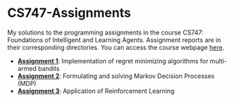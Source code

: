 # CS747-Assignments

My solutions to the programming assignments in the course CS747: Foundations of Intelligent and Learning Agents. Assignment reports are in their corresponding directories. You can access the course webpage [here](https://www.cse.iitb.ac.in/~shivaram/teaching/cs747-a2022/index.html).  

* [**Assignment 1**](https://www.cse.iitb.ac.in/~shivaram/teaching/cs747-a2022/pa-1/programming-assignment-1.html): Implementation of regret minimizing algorithms for multi-armed bandits
* [**Assignment 2**](https://www.cse.iitb.ac.in/~shivaram/teaching/cs747-a2022/pa-2/programming-assignment-2.html): Formulating and solving Markov Decision Processes (MDP)
* [**Assignment 3**](https://www.cse.iitb.ac.in/~shivaram/teaching/cs747-a2022/pa-3/programming-assignment-3.html): Application of Reinforcement Learning
